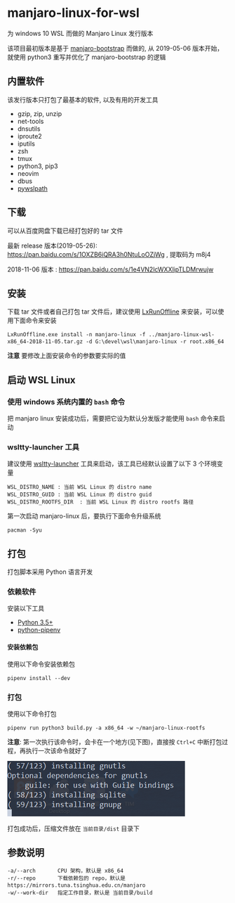 # manjaro-linux-for-wsl
为 windows 10 WSL 而做的 Manjaro Linux 发行版本

该项目最初版本是基于 [manjaro-bootstrap](https://gitlab.manjaro.org/tools/maintenance-tools/manjaro-bootstrap) 而做的,
从 2019-05-06 版本开始，就使用 python3 重写并优化了 manjaro-bootstrap 的逻辑

## 内置软件

该发行版本只打包了最基本的软件, 以及有用的开发工具

* gzip, zip, unzip
* net-tools
* dnsutils
* iproute2
* iputils
* zsh
* tmux
* python3, pip3
* neovim
* dbus
* [pywslpath](https://github.com/riag/pywslpath)

## 下载

可以从百度网盘下载已经打包好的 tar 文件

最新 release 版本(2019-05-26): https://pan.baidu.com/s/1OXZB6iQRA3h0NtuLoOZjWg  , 提取码为 m8j4

2018-11-06 版本  : https://pan.baidu.com/s/1e4VN2lcWXXlipTLDMrwujw



## 安装

下载 tar 文件或者自己打包 tar 文件后，建议使用 [LxRunOffline](https://github.com/DDoSolitary/LxRunOffline) 来安装，可以使用下面命令来安装

```
LxRunOffline.exe install -n manjaro-linux -f ../manjaro-linux-wsl-x86_64-2018-11-05.tar.gz -d G:\devel\wsl\manjaro-linux -r root.x86_64
```

**注意** 要修改上面安装命令的参数要实际的值

## 启动 WSL Linux

### 使用 windows 系统内置的 `bash` 命令
  把 manjaro linux 安装成功后，需要把它设为默认分发版才能使用 `bash` 命令来启动

### wsltty-launcher 工具
  建议使用 [wsltty-launcher](https://github.com/riag/wsltty-launcher) 工具来启动，该工具已经默认设置了以下 3 个环境变量
  ```
  WSL_DISTRO_NAME : 当前 WSL Linux 的 distro name
  WSL_DISTRO_GUID : 当前 WSL Linux 的 distro guid
  WSL_DISTRO_ROOTFS_DIR  : 当前 WSL Linux 的 distro rootfs 路径
  ```

第一次启动 manjaro-linux 后，要执行下面命令升级系统

```
pacman -Syu
```

## 打包

  打包脚本采用 Python 语言开发

### 依赖软件
  安装以下工具
* [Python 3.5+](https://www.python.org/)
* [python-pipenv](https://github.com/pypa/pipenv) 

#### 安装依赖包
  使用以下命令安装依赖包
  ```
pipenv install --dev
  ```

### 打包
  使用以下命令打包
 ```
pipenv run python3 build.py -a x86_64 -w ~/manjaro-linux-rootfs
 ```

 **注意**: 第一次执行该命令时，会卡在一个地方(见下图)，直接按 `Ctrl+C` 中断打包过程，再执行一次该命令就好了

![](./images/pack-error.png)

 打包成功后，压缩文件放在 `当前目录/dist` 目录下

## 参数说明

```
-a/--arch       CPU 架构，默认是 x86_64
-r/--repo       下载依赖包的 repo，默认是 https://mirrors.tuna.tsinghua.edu.cn/manjaro
-w/--work-dir   指定工作目录，默认是 当前目录/build 
```
